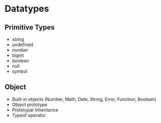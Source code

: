 # Datatypes

## Primitive Types
- string
- undefined
- number
- bigint
- boolean
- null
- symbol

## Object
- Built-in objects (Number, Math, Date, String, Error, Function, Boolean)
- Object prototype
- Prototypal Inheritance
- Typeof operator


